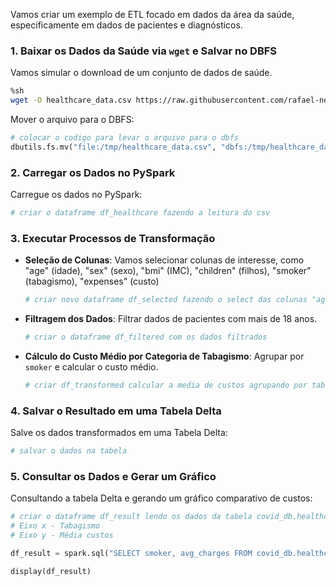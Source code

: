 Vamos criar um exemplo de ETL focado em dados da área da saúde, especificamente em dados de pacientes e diagnósticos.

### **1. Baixar os Dados da Saúde via `wget` e Salvar no DBFS**

Vamos simular o download de um conjunto de dados de saúde.

```bash
%sh
wget -O healthcare_data.csv https://raw.githubusercontent.com/rafael-negrao/laboratorio-databricks/main/dados/insurance.csv
```

Mover o arquivo para o DBFS:

```python
# colocar o codigo para levar o arquivo para o dbfs
dbutils.fs.mv("file:/tmp/healthcare_data.csv", "dbfs:/tmp/healthcare_data.csv")
```

### **2. Carregar os Dados no PySpark**

Carregue os dados no PySpark:

```python
# criar o dataframe df_healthcare fazendo a leitura do csv
```

### **3. Executar Processos de Transformação**

- **Seleção de Colunas**: Vamos selecionar colunas de interesse, como "age" (idade), "sex" (sexo), "bmi" (IMC), "children" (filhos), "smoker" (tabagismo), "expenses" (custo)
  ```python
  # criar novo dataframe df_selected fazendo o select das colunas "age", "sex", "bmi", "children", "smoker", "expenses"
  ```

- **Filtragem dos Dados**: Filtrar dados de pacientes com mais de 18 anos.

  ```python
  # criar o dataframe df_filtered com os dados filtrados
  ```

- **Cálculo do Custo Médio por Categoria de Tabagismo**: Agrupar por `smoker` e calcular o custo médio.

  ```python
  # criar df_transformed calcular a media de custos agrupando por tabagismo
  ```

### **4. Salvar o Resultado em uma Tabela Delta**

Salve os dados transformados em uma Tabela Delta:

```python
# salvar o dados na tabela

```

### **5. Consultar os Dados e Gerar um Gráfico**

Consultando a tabela Delta e gerando um gráfico comparativo de custos:

```python
# criar o dataframe df_result lendo os dados da tabela covid_db.healthcare_delta
# Eixo x - Tabagismo
# Eixo y - Média custos

df_result = spark.sql("SELECT smoker, avg_charges FROM covid_db.healthcare_delta")

display(df_result)
```
